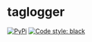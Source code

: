 # taglogger

[![PyPi](https://img.shields.io/pypi/v/taglogger.svg?style=flat-square)](https://pypi.python.org/pypi/taglogger)
[![Code style: black](https://img.shields.io/badge/code%20style-black-000000.svg?style=flat-square)](https://github.com/ambv/black)